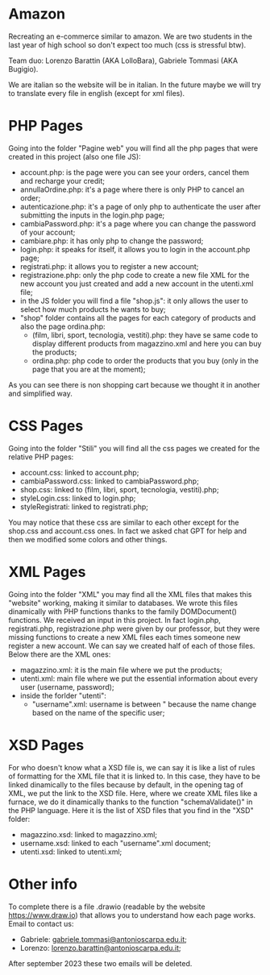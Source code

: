 # Amazon
Recreating an e-commerce similar to amazon. We are two students in the last year of high school so don't expect too much (css is stressful btw).

Team duo: Lorenzo Barattin (AKA LolloBara), Gabriele Tommasi (AKA Bugigio).

We are italian so the website will be in italian. In the future maybe we will try to translate every file in english (except for xml files).

# PHP Pages
Going into the folder "Pagine web" you will find all the php pages that were created in this project (also one file JS):
- account.php: is the page were you can see your orders, cancel them and recharge your credit;
- annullaOrdine.php: it's a page where there is only PHP to cancel an order;
- autenticazione.php: it's a page of only php to authenticate the user after submitting the inputs in the login.php page;
- cambiaPassword.php: it's a page where you can change the password of your account;
- cambiare.php: it has only php to change the password;
- login.php: it speaks for itself, it allows you to login in the account.php page;
- registrati.php: it allows you to register a new account;
- registrazione.php: only the php code to create a new file XML for the new account you just created and add a new account in the utenti.xml file;
- in the JS folder you will find a file "shop.js": it only allows the user to select how much products he wants to buy;
- "shop" folder contains all the pages for each category of products and also the page ordina.php:
  - (film, libri, sport, tecnologia, vestiti).php: they have se same code to display different products from magazzino.xml and here you can buy the products;
  - ordina.php: php code to order the products that you buy (only in the page that you are at the moment);

As you can see there is non shopping cart because we thought it in another and simplified way.

# CSS Pages
Going into the folder "Stili" you will find all the css pages we created for the relative PHP pages:
- account.css: linked to account.php;
- cambiaPassword.css: linked to cambiaPassword.php;
- shop.css: linked to (film, libri, sport, tecnologia, vestiti).php;
- styleLogin.css: linked to login.php;
- styleRegistrati: linked to registrati.php;

You may notice that these css are similar to each other except for the shop.css and account.css ones. In fact we asked chat GPT for help and then we modified some colors and other things.

# XML Pages
Going into the folder "XML" you may find all the XML files that makes this "website" working, making it similar to databases.
We wrote this files dinamically with PHP functions thanks to the family DOMDocument() functions.
We received an input in this project. In fact login.php, registrati.php, registrazione.php were given by our professor, but they were missing functions to create a new XML files each times someone new register a new account. We can say we created half of each of those files. Below there are the XML ones:
- magazzino.xml: it is the main file where we put the products;
- utenti.xml: main file where we put the essential information about every user (username, password);
- inside the forlder "utenti":
  -  "username".xml: username is between " because the name change based on the name of the specific user;

# XSD Pages
For who doesn't know what a XSD file is, we can say it is like a list of rules of formatting for the XML file that it is linked to.
In this case, they have to be linked dinamically to the files because by default, in the opening tag of XML, we put the link to the XSD file. Here, where we create XML files like a furnace, we do it dinamically thanks to the function "schemaValidate()" in the PHP language. Here it is the list of XSD files that you find in the "XSD" folder:
- magazzino.xsd: linked to magazzino.xml;
- username.xsd: linked to each "username".xml document;
- utenti.xsd: linked to utenti.xml;

# Other info
To complete there is a file .drawio (readable by the website https://www.draw.io) that allows you to understand how each page works. <br>
Email to contact us:
- Gabriele: gabriele.tommasi@antonioscarpa.edu.it;
- Lorenzo: lorenzo.barattin@antonioscarpa.edu.it;

After september 2023 these two emails will be deleted.
